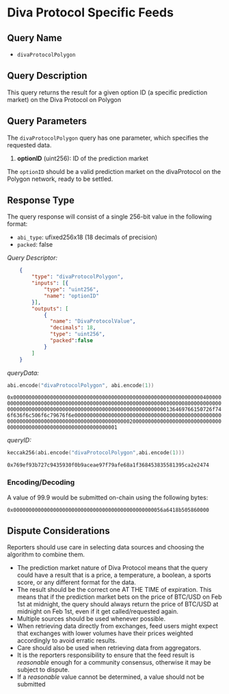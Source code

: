 # Diva Protocol Specific Feeds

## Query Name

- `divaProtocolPolygon`

## Query Description

This query returns the result for a given option ID (a specific prediction market) on the Diva Protocol on Polygon

## Query Parameters

The `divaProtocolPolygon` query has one parameter, which specifies the requested data.  

1. **optionID** (uint256): ID of the prediction market

The `optionID` should be a valid prediction market on the divaProtocol on the Polygon network, ready to be settled. 

## Response Type

The query response will consist of a single 256-bit value in the following format:

- `abi_type`: ufixed256x18 (18 decimals of precision)
- `packed`: false

*Query Descriptor:*

```json
    {
        "type": "divaProtocolPolygon",
        "inputs": [{
            "type": "uint256",
            "name": "optionID"
        }],
        "outputs": [
            {
              "name": "DivaProtocolValue",
              "decimals": 18,
              "type": "uint256",
              "packed":false
            }
        ]
    }
```

*queryData:*

```s
abi.encode("divaProtocolPolygon", abi.encode(1))
```

`0x0000000000000000000000000000000000000000000000000000000000000040000000000000000000000000000000000000000000000000000000000000008000000000000000000000000000000000000000000000000000000000000000136469766150726f746f636f6c506f6c79676f6e0000000000000000000000000000000000000000000000000000000000000000000000000000000000000000200000000000000000000000000000000000000000000000000000000000000001`

*queryID:*
```s
keccak256(abi.encode("divaProtocolPolygon",abi.encode(1)))
```

`0x769ef93b727c9435930f0b9aceae97f79afe68a1f368453835581395ca2e2474`

### Encoding/Decoding

A value of 99.9 would be submitted on-chain using the following bytes:

`0x0000000000000000000000000000000000000000000000056a6418b505860000`


## Dispute Considerations

Reporters should use care in selecting data sources and choosing the algorithm to combine them.

- The prediction market nature of Diva Protocol means that the query could have a result that is a price, a temperature, a boolean, a sports score, or any different format for the data.  
- The result should be the correct one AT THE TIME of expiration. This means that if the prediction market bets on the price of BTC/USD on Feb 1st at midnight, the query should always return the price of BTC/USD at midnight on Feb 1st, even if it get called/requested again. 
- Multiple sources should be used whenever possible.
- When retrieving data directly from exchanges, feed users might expect that exchanges with lower volumes have their prices weighted accordingly to avoid erratic results.
- Care should also be used when retrieving data from aggregators.  
- It is the reporters responsibility to ensure that the feed result is *reasonable* enough for a community consensus, otherwise it may be subject to dispute.
- If a *reasonable* value cannot be determined, a value should not be submitted
